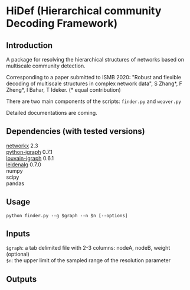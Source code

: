 # HiDef (Hierarchical community Decoding Framework)


## Introduction

A package for resolving the hierarchical structures of networks based on multiscale community detection. 

Corresponding to a paper submitted to ISMB 2020: 
"Robust and flexible decoding of multiscale structures in complex network data", S Zhang*, F Zheng*, I Bahar, T Ideker.
(\* equal contribution) 

There are two main components of the scripts: `finder.py` and `weaver.py`

Detailed documentations are coming.

## Dependencies (with tested versions)

[networkx](https://networkx.github.io/) 2.3  
[python-igraph](https://igraph.org/python/) 0.7.1  
[louvain-igraph](https://github.com/vtraag/louvain-igraph) 0.6.1  
[leidenalg](https://github.com/vtraag/leidenalg)    0.7.0  
numpy  
scipy  
pandas


## Usage

`python finder.py --g $graph --n $n [--options]`

## Inputs

`$graph`: a tab delimited file with 2-3 columns: nodeA, nodeB, weight (optional)  
`$n`: the upper limit of the sampled range of the resolution parameter 

## Outputs






